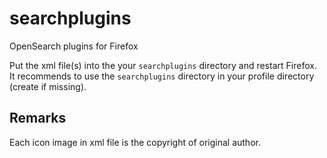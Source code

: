 searchplugins
=============

OpenSearch plugins for Firefox

Put the xml file(s) into the your `searchplugins` directory and restart Firefox.
It recommends to use the `searchplugins` directory in your profile directory (create if missing).


Remarks
-------

Each icon image in xml file is the copyright of original author.

